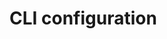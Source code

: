 <!--
/**
 * @name            Configuration
 * @namespace       doc.cli
 * @type            Markdown
 * @platform        md
 * @status          stable
 * @menu            Documentation / CLI           /doc/cli/configuration
 *
 * @since           2.0.0
 * @author    Olivier Bossel <olivier.bossel@gmail.com> (https://olivierbossel.com)
 */
-->

<!-- image -->

<!-- header -->
##### 



# CLI configuration

